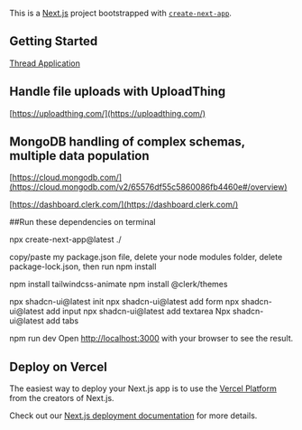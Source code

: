 This is a [Next.js](https://nextjs.org/) project bootstrapped with [`create-next-app`](https://github.com/vercel/next.js/tree/canary/packages/create-next-app).

## Getting Started

[Thread Application](https://threads-app-git-main-cxfajars-projects.vercel.app/sign-up)

## Handle file uploads with UploadThing
[https://uploadthing.com/](https://uploadthing.com/)


## MongoDB handling of complex schemas, multiple data population
[https://cloud.mongodb.com/](https://cloud.mongodb.com/v2/65576df55c5860086fb4460e#/overview)


[https://dashboard.clerk.com/](https://dashboard.clerk.com/)

##Run these dependencies on terminal

npx create-next-app@latest  ./

copy/paste my package.json file, delete your node modules folder, delete package-lock.json, then run      npm install 


npm install tailwindcss-animate
npm install @clerk/themes

npx shadcn-ui@latest init
npx shadcn-ui@latest add form
npx shadcn-ui@latest add input
npx shadcn-ui@latest add textarea
Npx shadcn-ui@latest add tabs



npm run dev
Open [http://localhost:3000](http://localhost:3000) with your browser to see the result.



## Deploy on Vercel

The easiest way to deploy your Next.js app is to use the [Vercel Platform](https://vercel.com/new?utm_medium=default-template&filter=next.js&utm_source=create-next-app&utm_campaign=create-next-app-readme) from the creators of Next.js.

Check out our [Next.js deployment documentation](https://nextjs.org/docs/deployment) for more details.

